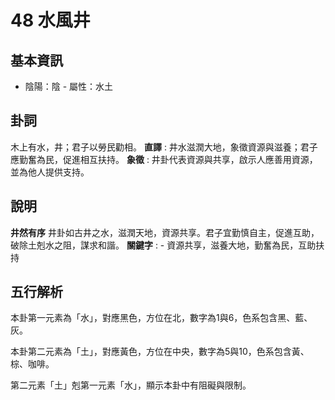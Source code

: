 # 48 水風井

## 基本資訊
- 陰陽：陰 - 屬性：水土 
## 卦詞
木上有水，井；君子以勞民勸相。
 **直譯** : 井水滋潤大地，象徵資源與滋養；君子應勤奮為民，促進相互扶持。
 **象徵** : 井卦代表資源與共享，啟示人應善用資源，並為他人提供支持。
## 說明
**井然有序** 井卦如古井之水，滋潤天地，資源共享。君子宜勤慎自主，促進互助，破除土剋水之阻，謀求和諧。
**關鍵字** : - 資源共享，滋養大地，勤奮為民，互助扶持
## 五行解析
本卦第一元素為「水」，對應黑色，方位在北，數字為1與6，色系包含黑、藍、灰。

本卦第二元素為「土」，對應黃色，方位在中央，數字為5與10，色系包含黃、棕、咖啡。

第二元素「土」剋第一元素「水」，顯示本卦中有阻礙與限制。

